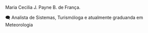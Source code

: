 Maria Cecilia J. Payne B. de França.

🗨️ Analista de Sistemas, Turismóloga e atualmente graduanda em Meteorologia
